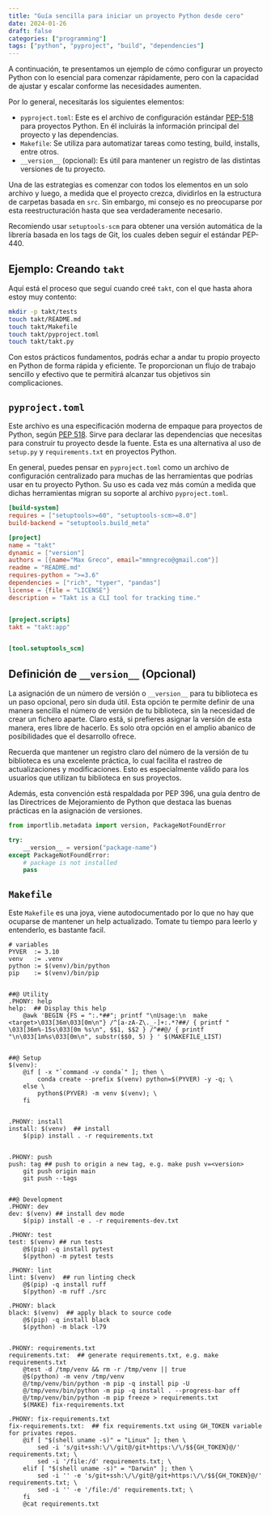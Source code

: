 ```yaml
---
title: "Guía sencilla para iniciar un proyecto Python desde cero"
date: 2024-01-26
draft: false
categories: ["programming"]
tags: ["python", "pyproject", "build", "dependencies"]
---
```



A continuación, te presentamos un ejemplo de cómo configurar un proyecto Python
con lo esencial para comenzar rápidamente, pero con la capacidad de ajustar y
escalar conforme las necesidades aumenten.

Por lo general, necesitarás los siguientes elementos:

- `pyproject.toml`: Este es el archivo de configuración estándar
  [PEP-518][pep518] para proyectos Python. En él incluirás la información
  principal del proyecto y las dependencias.
- `Makefile`: Se utiliza para automatizar tareas como testing, build, installs,
  entre otros.
- `__version__` (opcional): Es útil para mantener un registro de las distintas
  versiones de tu proyecto.

Una de las estrategias es comenzar con todos los elementos en un solo archivo y
luego, a medida que el proyecto crezca, dividirlos en la estructura de carpetas
basada en `src`. Sin embargo, mi consejo es no preocuparse por esta
reestructuración hasta que sea verdaderamente necesario.

Recomiendo usar `setuptools-scm` para obtener una versión automática de la
librería basada en los tags de Git, los cuales deben seguir el estándar
PEP-440.

[pep518]: https://peps.python.org/pep-0518/

## Ejemplo: Creando `takt`

Aquí está el proceso que seguí cuando creé `takt`, con el que hasta ahora estoy
muy contento:

```bash
mkdir -p takt/tests
touch takt/README.md
touch takt/Makefile
touch takt/pyproject.toml
touch takt/takt.py
```

Con estos prácticos fundamentos, podrás echar a andar tu propio proyecto en
Python de forma rápida y eficiente. Te proporcionan un flujo de trabajo
sencillo y efectivo que te permitirá alcanzar tus objetivos sin complicaciones.

## `pyproject.toml`

Este archivo es una especificación moderna de empaque para proyectos de Python,
según [PEP 518](https://peps.python.org/pep-0518/). Sirve para declarar las
dependencias que necesitas para construir tu proyecto desde la fuente. Esta es
una alternativa al uso de `setup.py` y `requirements.txt` en proyectos Python.

En general, puedes pensar en `pyproject.toml` como un archivo de configuración
centralizado para muchas de las herramientas que podrías usar en tu proyecto
Python. Su uso es cada vez más común a medida que dichas herramientas migran su
soporte al archivo `pyproject.toml`.

```toml
[build-system]
requires = ["setuptools>=60", "setuptools-scm>=8.0"]
build-backend = "setuptools.build_meta"

[project]
name = "takt"
dynamic = ["version"]
authors = [{name="Max Greco", email="mmngreco@gmail.com"}]
readme = "README.md"
requires-python = ">=3.6"
dependencies = ["rich", "typer", "pandas"]
license = {file = "LICENSE"}
description = "Takt is a CLI tool for tracking time."


[project.scripts]
takt = "takt:app"


[tool.setuptools_scm]
```


## Definición de `__version__` (Opcional)

La asignación de un número de versión o `__version__` para tu biblioteca es un
paso opcional, pero sin duda útil. Esta opción te permite definir de una manera
sencilla el número de versión de tu biblioteca, sin la necesidad de crear un
fichero aparte. Claro está, si prefieres asignar la versión de esta manera,
eres libre de hacerlo. Es solo otra opción en el amplio abanico de
posibilidades que el desarrollo ofrece.

Recuerda que mantener un registro claro del número de la versión de tu
biblioteca es una excelente práctica, lo cual facilita el rastreo de
actualizaciones y modificaciones. Esto es especialmente válido para los
usuarios que utilizan tu biblioteca en sus proyectos.

Además, esta convención está respaldada por PEP 396, una guía dentro de las
Directrices de Mejoramiento de Python que destaca las buenas prácticas en la
asignación de versiones.

```python
from importlib.metadata import version, PackageNotFoundError

try:
    __version__ = version("package-name")
except PackageNotFoundError:
    # package is not installed
    pass
```


## `Makefile`

Este `Makefile` es una joya, viene autodocumentado por lo que no hay que
ocuparse de mantener un help actualizado. Tomate tu tiempo para leerlo y
entenderlo, es bastante facil.


```make
# variables
PYVER  := 3.10
venv   := .venv
python := $(venv)/bin/python
pip    := $(venv)/bin/pip


##@ Utility
.PHONY: help
help:  ## Display this help
	@awk 'BEGIN {FS = ":.*##"; printf "\nUsage:\n  make <target>\033[36m\033[0m\n"} /^[a-zA-Z\._-]+:.*?##/ { printf "  \033[36m%-15s\033[0m %s\n", $$1, $$2 } /^##@/ { printf "\n\033[1m%s\033[0m\n", substr($$0, 5) } ' $(MAKEFILE_LIST)


##@ Setup
$(venv):
	@if [ -x "`command -v conda`" ]; then \
		conda create --prefix $(venv) python=$(PYVER) -y -q; \
	else \
		python$(PYVER) -m venv $(venv); \
	fi


.PHONY: install
install: $(venv)  ## install
	$(pip) install . -r requirements.txt


.PHONY: push
push: tag ## push to origin a new tag, e.g. make push v=<version>
	git push origin main
	git push --tags


##@ Development
.PHONY: dev
dev: $(venv) ## install dev mode
	$(pip) install -e . -r requirements-dev.txt

.PHONY: test
test: $(venv) ## run tests
	@$(pip) -q install pytest
	$(python) -m pytest tests

.PHONY: lint
lint: $(venv)  ## run linting check
	@$(pip) -q install ruff
	$(python) -m ruff ./src

.PHONY: black
black: $(venv)  ## apply black to source code
	@$(pip) -q install black
	$(python) -m black -l79


.PHONY: requirements.txt
requirements.txt:  ## generate requirements.txt, e.g. make requirements.txt
	@test -d /tmp/venv && rm -r /tmp/venv || true
	@$(python) -m venv /tmp/venv
	@/tmp/venv/bin/python -m pip -q install pip -U
	@/tmp/venv/bin/python -m pip -q install . --progress-bar off
	@/tmp/venv/bin/python -m pip freeze > requirements.txt
	$(MAKE) fix-requirements.txt

.PHONY: fix-requirements.txt
fix-requirements.txt:  ## fix requirements.txt using GH_TOKEN variable for privates repos.
	@if [ "$(shell uname -s)" = "Linux" ]; then \
		sed -i 's/git+ssh:\/\/git@/git+https:\/\/$${GH_TOKEN}@/' requirements.txt; \
		sed -i '/file:/d' requirements.txt; \
	elif [ "$(shell uname -s)" = "Darwin" ]; then \
		sed -i '' -e 's/git+ssh:\/\/git@/git+https:\/\/$${GH_TOKEN}@/' requirements.txt; \
		sed -i '' -e '/file:/d' requirements.txt; \
	fi
	@cat requirements.txt
```
